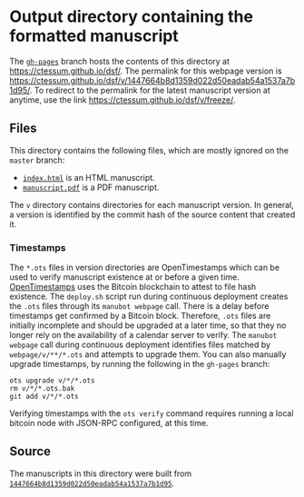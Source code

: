 # Output directory containing the formatted manuscript

The [`gh-pages`](https://github.com/ctessum/dsf/tree/gh-pages) branch hosts the contents of this directory at <https://ctessum.github.io/dsf/>.
The permalink for this webpage version is <https://ctessum.github.io/dsf/v/1447664b8d1359d022d50eadab54a1537a7b1d95/>.
To redirect to the permalink for the latest manuscript version at anytime, use the link <https://ctessum.github.io/dsf/v/freeze/>.

## Files

This directory contains the following files, which are mostly ignored on the `master` branch:

+ [`index.html`](index.html) is an HTML manuscript.
+ [`manuscript.pdf`](manuscript.pdf) is a PDF manuscript.

The `v` directory contains directories for each manuscript version.
In general, a version is identified by the commit hash of the source content that created it.

### Timestamps

The `*.ots` files in version directories are OpenTimestamps which can be used to verify manuscript existence at or before a given time.
[OpenTimestamps](https://opentimestamps.org/) uses the Bitcoin blockchain to attest to file hash existence.
The `deploy.sh` script run during continuous deployment creates the `.ots` files through its `manubot webpage` call.
There is a delay before timestamps get confirmed by a Bitcoin block.
Therefore, `.ots` files are initially incomplete and should be upgraded at a later time, so that they no longer rely on the availability of a calendar server to verify.
The `manubot webpage` call during continuous deployment identifies files matched by `webpage/v/**/*.ots` and attempts to upgrade them.
You can also manually upgrade timestamps, by running the following in the `gh-pages` branch:

```shell
ots upgrade v/*/*.ots
rm v/*/*.ots.bak
git add v/*/*.ots
```

Verifying timestamps with the `ots verify` command requires running a local bitcoin node with JSON-RPC configured, at this time.

## Source

The manuscripts in this directory were built from
[`1447664b8d1359d022d50eadab54a1537a7b1d95`](https://github.com/ctessum/dsf/commit/1447664b8d1359d022d50eadab54a1537a7b1d95).
